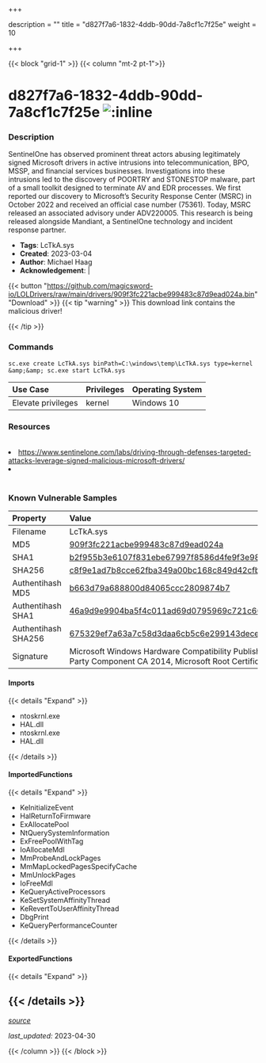 +++

description = ""
title = "d827f7a6-1832-4ddb-90dd-7a8cf1c7f25e"
weight = 10

+++


{{< block "grid-1" >}}
{{< column "mt-2 pt-1">}}


# d827f7a6-1832-4ddb-90dd-7a8cf1c7f25e ![:inline](/images/twitter_verified.png) 


### Description

SentinelOne has observed prominent threat actors abusing legitimately signed Microsoft drivers in active intrusions into telecommunication, BPO, MSSP, and financial services businesses.
Investigations into these intrusions led to the discovery of POORTRY and STONESTOP malware, part of a small toolkit designed to terminate AV and EDR processes.
We first reported our discovery to Microsoft’s Security Response Center (MSRC) in October 2022 and received an official case number (75361). Today, MSRC released an associated advisory under ADV220005.
This research is being released alongside Mandiant, a SentinelOne technology and incident response partner. 
- **Tags**: LcTkA.sys
- **Created**: 2023-03-04
- **Author**: Michael Haag
- **Acknowledgement**:  | [](https://twitter.com/)

{{< button "https://github.com/magicsword-io/LOLDrivers/raw/main/drivers/909f3fc221acbe999483c87d9ead024a.bin" "Download" >}}
{{< tip "warning" >}}
This download link contains the malicious driver!

{{< /tip >}}

### Commands

```
sc.exe create LcTkA.sys binPath=C:\windows\temp\LcTkA.sys type=kernel &amp;&amp; sc.exe start LcTkA.sys
```

| Use Case | Privileges | Operating System | 
|:---- | ---- | ---- |
| Elevate privileges | kernel | Windows 10 |

### Resources
<br>
<li><a href="https://www.sentinelone.com/labs/driving-through-defenses-targeted-attacks-leverage-signed-malicious-microsoft-drivers/">https://www.sentinelone.com/labs/driving-through-defenses-targeted-attacks-leverage-signed-malicious-microsoft-drivers/</a></li>
<li><a href=""></a></li>
<br>

### Known Vulnerable Samples

| Property           | Value |
|:-------------------|:------|
| Filename           | LcTkA.sys |
| MD5                | [909f3fc221acbe999483c87d9ead024a](https://www.virustotal.com/gui/file/909f3fc221acbe999483c87d9ead024a) |
| SHA1               | [b2f955b3e6107f831ebe67997f8586d4fe9f3e98](https://www.virustotal.com/gui/file/b2f955b3e6107f831ebe67997f8586d4fe9f3e98) |
| SHA256             | [c8f9e1ad7b8cce62fba349a00bc168c849d42cfb2ca5b2c6cc4b51d054e0c497](https://www.virustotal.com/gui/file/c8f9e1ad7b8cce62fba349a00bc168c849d42cfb2ca5b2c6cc4b51d054e0c497) |
| Authentihash MD5   | [b663d79a688800d84065ccc2809874b7](https://www.virustotal.com/gui/search/authentihash%253Ab663d79a688800d84065ccc2809874b7) |
| Authentihash SHA1  | [46a9d9e9904ba5f4c011ad69d0795969c721c662](https://www.virustotal.com/gui/search/authentihash%253A46a9d9e9904ba5f4c011ad69d0795969c721c662) |
| Authentihash SHA256| [675329ef7a63a7c58d3daa6cb5c6e299143decec7a149c36a6bfe204bbf0407e](https://www.virustotal.com/gui/search/authentihash%253A675329ef7a63a7c58d3daa6cb5c6e299143decec7a149c36a6bfe204bbf0407e) |
| Signature         | Microsoft Windows Hardware Compatibility Publisher, Microsoft Windows Third Party Component CA 2014, Microsoft Root Certificate Authority 2010   |


#### Imports
{{< details "Expand" >}}
* ntoskrnl.exe
* HAL.dll
* ntoskrnl.exe
* HAL.dll

{{< /details >}}
#### ImportedFunctions
{{< details "Expand" >}}
* KeInitializeEvent
* HalReturnToFirmware
* ExAllocatePool
* NtQuerySystemInformation
* ExFreePoolWithTag
* IoAllocateMdl
* MmProbeAndLockPages
* MmMapLockedPagesSpecifyCache
* MmUnlockPages
* IoFreeMdl
* KeQueryActiveProcessors
* KeSetSystemAffinityThread
* KeRevertToUserAffinityThread
* DbgPrint
* KeQueryPerformanceCounter

{{< /details >}}
#### ExportedFunctions
{{< details "Expand" >}}

{{< /details >}}
-----



[*source*](https://github.com/magicsword-io/LOLDrivers/tree/main/yaml/d827f7a6-1832-4ddb-90dd-7a8cf1c7f25e.yaml)

*last_updated:* 2023-04-30








{{< /column >}}
{{< /block >}}
